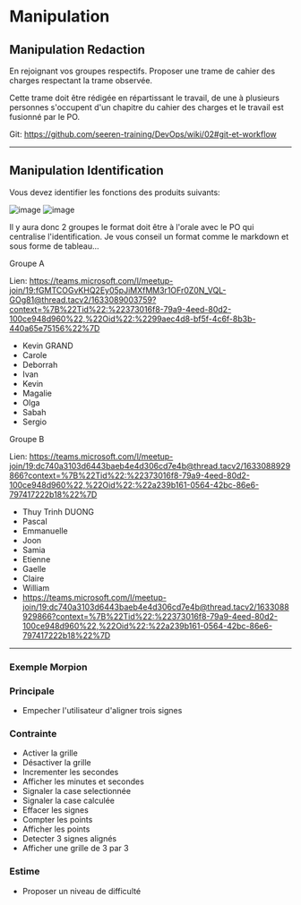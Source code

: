 # Manipulation

## Manipulation Redaction

En rejoignant vos groupes respectifs.
Proposer une trame de cahier des charges respectant la trame observée.

Cette trame doit être rédigée en répartissant le travail, de une à plusieurs personnes s'occupent d'un chapitre du cahier des charges et le travail est fusionné par le PO.

Git: https://github.com/seeren-training/DevOps/wiki/02#git-et-workflow

___



## Manipulation Identification

Vous devez identifier les fonctions des produits suivants:

![image](produit-b.jpg)
![image](produit-a.png)

Il y aura donc 2 groupes le format doit être à l'orale avec le PO qui centralise l'identification. Je vous conseil un format comme le markdown et sous forme de tableau...

Groupe A

Lien: https://teams.microsoft.com/l/meetup-join/19:fGMTCOGvKHQ2Ey05pJiMXfMM3r1OFr0Z0N_VQL-GOg81@thread.tacv2/1633089003759?context=%7B%22Tid%22:%22373016f8-79a9-4eed-80d2-100ce948d960%22,%22Oid%22:%2299aec4d8-bf5f-4c6f-8b3b-440a65e75156%22%7D

* Kevin GRAND
* Carole
* Deborrah
* Ivan
* Kevin
* Magalie
* Olga
* Sabah
* Sergio

Groupe B

Lien: https://teams.microsoft.com/l/meetup-join/19:dc740a3103d6443baeb4e4d306cd7e4b@thread.tacv2/1633088929866?context=%7B%22Tid%22:%22373016f8-79a9-4eed-80d2-100ce948d960%22,%22Oid%22:%22a239b161-0564-42bc-86e6-797417222b18%22%7D

* Thuy Trinh DUONG
* Pascal
* Emmanuelle
* Joon
* Samia
* Etienne
* Gaelle
* Claire
* William
* https://teams.microsoft.com/l/meetup-join/19:dc740a3103d6443baeb4e4d306cd7e4b@thread.tacv2/1633088929866?context=%7B%22Tid%22:%22373016f8-79a9-4eed-80d2-100ce948d960%22,%22Oid%22:%22a239b161-0564-42bc-86e6-797417222b18%22%7D


___

### Exemple Morpion

### Principale

* Empecher l'utilisateur d'aligner trois signes

### Contrainte

* Activer la grille
* Désactiver la grille
* Incrementer les secondes
* Afficher les minutes et secondes
* Signaler la case selectionnée
* Signaler la case calculée
* Effacer les signes
* Compter les points
* Afficher les points
* Detecter 3 signes alignés
* Afficher une grille de 3 par 3

### Estime

* Proposer un niveau de difficulté
